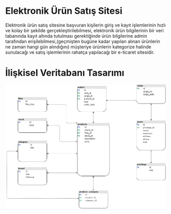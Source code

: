 # Elektronik Ürün Satış Sitesi

   <p> Elektronik ürün satış sitesine başvuran kişilerin giriş ve kayıt işlemlerinin hızlı ve kolay bir şekilde gerçekleştirilebilmesi, elektronik ürün bilgilerinin bir veri tabanında kayıt altında tutulması gerektiğinde ürün bilgilerine admin tarafından erişilebilmesi,(geçmişten bugüne kadar yapılan alınan ürünlerin ne zaman hangi gün alındığını) müşteriye ürünlerin kategorize halinde sunulacağı ve satış işlemlerinin rahatça yapılacağı bir e-ticaret sitesidir. </p>


# İlişkisel Veritabanı Tasarımı

![Veri Tabanı Tasarımı](./docs/UML.jpg)
